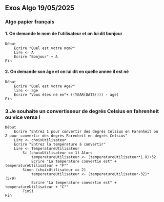 ## Exos Algo 19/05/2025

### Algo papier français

#### 1. On demande le nom de l’utilisateur et on lui dit bonjour

```
Début
    Ecrire "Quel est votre nom?"
    Lire <- A
    Ecrire "Bonjour" + A
Fin
```

#### 2. On demande son âge et on lui dit en quelle année il est né

```
Début
    Ecrire "Quel est votre Age?"
    lire <- age
    Ecrire "Vous êtes né en"+ ((YEAR(DATE())) - age)
Fin
```

### 3.Je souhaite un convertisseur de degrés Celsius en fahrenheit ou vice versa !

```
Début
    Ecrire "Entrez 1 pour convertir des degrés Celsius en Farenheit ou 2 pour convertir des degrés Farenheit en degrés Celsius"
    Lire <- choixUtilisateur
    Ecrire "Entrez la température à convertir"
    Lire <- TemperatureUtilisateur
        Si (choixUtilisateur == 1) Alors
            temperatureUtilisateur <- (temperatureUtilisateur*1.8)+32
            Ecrire "La temperature convertie est" + temperatureUtilisateur + "F°"
        Sinon (choixUtilisateur == 2)
            temperatureUtilisateur <- (temperatureUtilisateur-32)*(5/9)
            Ecrire "La temperature convertie est" + temperatureUtilisateur + "C°"
        FinSi
Fin


```
